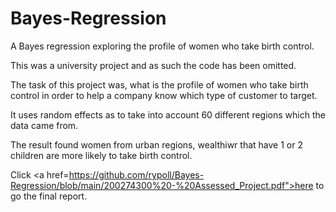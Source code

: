 # Bayes-Regression
A Bayes regression exploring the profile of women who take birth control.

This was a university project and as such the code has been omitted.

The task of this project was, what is the profile of women who take birth control in order to help a company know which type of customer to target.

It uses random effects as to take into account 60 different regions which the data came from.

The result found women from urban regions, wealthiwr that have 1 or 2 children are more likely to take birth control.

Click <a href=https://github.com/rypoll/Bayes-Regression/blob/main/200274300%20-%20Assessed_Project.pdf">here</a> to go the final report.
